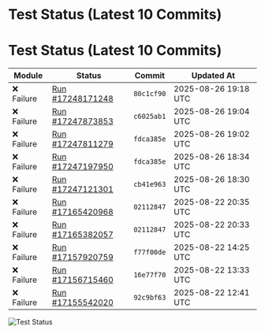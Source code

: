 # Test Status (Latest 10 Commits)
# Test Status (Latest 10 Commits)

| Module | Status | Commit | Updated At |
|--------|--------|--------|------------|
| ❌ Failure | [Run #17248171248](https://github.com/yiptsunho/demo_master_repository_for_CICD/actions/runs/17248140933) | `80c1cf90` | 2025-08-26 19:18 UTC |
| ❌ Failure | [Run #17247873853](https://github.com/yiptsunho/demo_master_repository_for_CICD/actions/runs/17247867532) | `c6025ab1` | 2025-08-26 19:04 UTC |
| ❌ Failure | [Run #17247811279](https://github.com/yiptsunho/demo_master_repository_for_CICD/actions/runs/17247194161) | `fdca385e` | 2025-08-26 19:02 UTC |
| ❌ Failure | [Run #17247197950](https://github.com/yiptsunho/demo_master_repository_for_CICD/actions/runs/17247194161) | `fdca385e` | 2025-08-26 18:34 UTC |
| ❌ Failure | [Run #17247121301](https://github.com/yiptsunho/demo_master_repository_for_CICD/actions/runs/17247117202) | `cb41e963` | 2025-08-26 18:30 UTC |
| ❌ Failure | [Run #17165420968](https://github.com/yiptsunho/demo_master_repository_for_CICD/actions/runs/17165373930) | `02112847` | 2025-08-22 20:35 UTC |
| ❌ Failure | [Run #17165382057](https://github.com/yiptsunho/demo_master_repository_for_CICD/actions/runs/17165373930) | `02112847` | 2025-08-22 20:33 UTC |
| ❌ Failure | [Run #17157920759](https://github.com/yiptsunho/demo_master_repository_for_CICD/actions/runs/17157916191) | `f77f00de` | 2025-08-22 14:25 UTC |
| ❌ Failure | [Run #17156715460](https://github.com/yiptsunho/demo_master_repository_for_CICD/actions/runs/17156709740) | `16e77f70` | 2025-08-22 13:33 UTC |
| ❌ Failure | [Run #17155542020](https://github.com/yiptsunho/demo_master_repository_for_CICD/actions/runs/17155535474) | `92c9bf63` | 2025-08-22 12:41 UTC |

![Test Status](https://img.shields.io/badge/Test%20Status-Failure-red)
